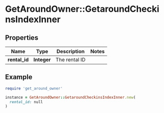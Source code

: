 # GetAroundOwner::GetaroundCheckinsIndexInner

## Properties

| Name | Type | Description | Notes |
| ---- | ---- | ----------- | ----- |
| **rental_id** | **Integer** | The rental ID |  |

## Example

```ruby
require 'get_around_owner'

instance = GetAroundOwner::GetaroundCheckinsIndexInner.new(
  rental_id: null
)
```

